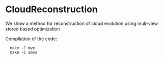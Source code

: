 # CloudReconstruction
We show a method for reconstruction of cloud evolution using muli-view stereo based optimization

Compilation of the code:
```
  make -C mve
  make -C smvs

```
